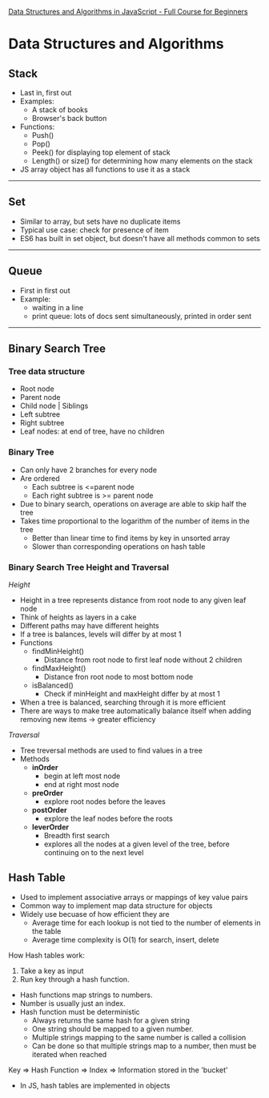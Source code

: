 [Data Structures and Algorithms in JavaScript - Full Course for Beginners]('https://www.youtube.com/watch?v=t2CEgPsws3U&t=912s')

# Data Structures and Algorithms

## Stack

- Last in, first out
- Examples:
  - A stack of books
  - Browser's back button
- Functions:
  - Push()
  - Pop()
  - Peek() for displaying top element of stack
  - Length() or size() for determining how many elements on the stack
- JS array object has all functions to use it as a stack

---

## Set

- Similar to array, but sets have no duplicate items
- Typical use case: check for presence of item
- ES6 has built in set object, but doesn't have all methods common to sets

---

## Queue

- First in first out
- Example:
  - waiting in a line
  - print queue: lots of docs sent simultaneously, printed in order sent

---

## Binary Search Tree

### Tree data structure

- Root node
- Parent node
- Child node | Siblings
- Left subtree
- Right subtree
- Leaf nodes: at end of tree, have no children

### Binary Tree

- Can only have 2 branches for every node
- Are ordered
  - Each subtree is <=parent node
  - Each right subtree is >= parent node
- Due to binary search, operations on average are able to skip half the tree
- Takes time proportional to the logarithm of the number of items in the tree
  - Better than linear time to find items by key in unsorted array
  - Slower than corresponding operations on hash table

### Binary Search Tree Height and Traversal

_Height_

- Height in a tree represents distance from root node to any given leaf node
- Think of heights as layers in a cake
- Different paths may have different heights
- If a tree is balances, levels will differ by at most 1
- Functions
  - findMinHeight()
    - Distance from root node to first leaf node without 2 children
  - findMaxHeight()
    - Distance fron root node to most bottom node
  - isBalanced()
    - Check if minHeight and maxHeight differ by at most 1
- When a tree is balanced, searching through it is more efficient
- There are ways to make tree automatically balance itself when adding removing new items -> greater efficiency

_Traversal_

- Tree treversal methods are used to find values in a tree
- Methods
  - **inOrder**
    - begin at left most node
    - end at right most node
  - **preOrder**
    - explore root nodes before the leaves
  - **postOrder**
    - explore the leaf nodes before the roots
  - **leverOrder**
    - Breadth first search
    - explores all the nodes at a given level of the tree, before continuing on to the next level

## Hash Table

- Used to implement associative arrays or mappings of key value pairs
- Common way to implement map data structure for objects
- Widely use becuase of how efficient they are
  - Average time for each lookup is not tied to the number of elements in the table
  - Average time complexity is O(1) for search, insert, delete

How Hash tables work:

1. Take a key as input
2. Run key through a hash function.

- Hash functions map strings to numbers.
- Number is usually just an index.
- Hash function must be deterministic
  - Always returns the same hash for a given string
  - One string should be mapped to a given number.
  - Multiple strings mapping to the same number is called a collision
  - Can be done so that multiple strings map to a number, then must be iterated when reached

Key => Hash Function => Index => Information stored in the 'bucket'

- In JS, hash tables are implemented in objects
